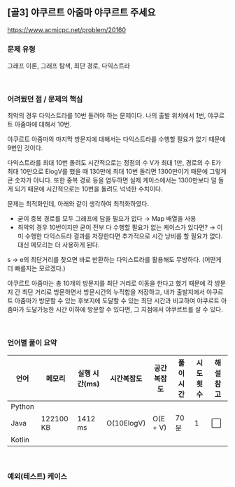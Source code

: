 ## [골3] 야쿠르트 아줌마 야쿠르트 주세요

https://www.acmicpc.net/problem/20160

### 문제 유형

그래프 이론, 그래프 탐색, 최단 경로, 다익스트라

<br>

### 어려웠던 점 / 문제의 핵심

최악의 경우 다익스트라를 10번 돌려야 하는 문제이다. 나의 출발 위치에서 1번, 야쿠르트 아줌마에 대해서 10번.

야쿠르트 아줌마의 마지막 방문지에 대해서는 다익스트라를 수행할 필요가 없기 때문에 9번인 것이다.

다익스트라를 최대 10번 돌려도 시간적으로는 정점의 수 V가 최대 1만, 경로의 수 E가 최대 10만으로 ElogV를 했을 때  130만에 최대 10번 돌리면 1300만이기 때문에 그렇게 큰 숫자가 아니다. 또한 중복 경로 등을 염두하면 실제 케이스에서는 1300만보다 덜 돌게 되기 때문에 시간적으로는 10번을 돌려도 넉넉한 수치이다.

문제는 최적화인데, 아래와 같이 생각하여 최적화하였다.

- 굳이 중복 경로를 모두 그래프에 담을 필요가 없다 → Map 배열을 사용
- 최악의 경우 10번이지만 굳이 전부 다 수행할 필요가 없는 케이스가 있다면? →  이미 수행한 다익스트라 결과를 저장한다면 추가적으로 시간 낭비를 할 필요가 없다. 대신 메모리는 더 사용하게 된다.

 s → e의 최단거리를 찾으면 바로 반환하는 다익스트라를 활용해도 무방하다. (어떤게 더 빠를지는 모르겠다.)

야쿠르트 아줌마는 총 10개의 방문지를 최단 거리로 이동을 한다고 했기 때문에 각 방문지 간 최단 거리로 방문하면서 방문시간의 누적합을 저장하고, 내가 출발지에서 야쿠르트 아줌마가 방문할 수 있는 후보지에 도달할 수 있는 최단 시간과 비교하여 야쿠르트 아줌마가 도달가능한 시간 이하에 방문할 수 있다면, 그 지점에서 야쿠르트를 살 수 있다.

<br>

### 언어별 풀이 요약

| 언어   | 메모리    | 실행 시간(ms) | 시간복잡도 | 공간복잡도 | 풀이 시간 | 시도 횟수 | 해설 참고            |
| ------ | --------- | ------------- | ---------- | ---------- | --------- | --------- | -------------------- |
| Python |           |               |            |            |           |           |                      |
| Java   | 122100 KB | 1412 ms       | O(10ElogV) | O(E + V)   | 70분      | 1         | :white_large_square: |
| Kotlin |           |               |            |            |           |           |                      |

<br>

### 예외(테스트) 케이스

```
```

